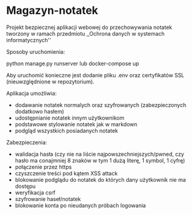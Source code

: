 # Magazyn-notatek
Projekt bezpiecznej aplikacji webowej do przechowywania notatek tworzony w ramach przedmiotu ,,Ochrona danych w systemach informatycznych''

Sposoby uruchomienia:

python manage.py runserver lub docker-compose up

Aby uruchomić konieczne jest dodanie pliku .env oraz certyfikatów SSL (nieuwzględnione w repozytorium).

Aplikacja umożliwia:
- dodawanie notatek normalych oraz szyfrowanych (zabezpieczonych dodatkowo hasłem)
- udostępnianie notatek innym użytkownikom
- podstawowe stylowanie notatek jak w markdown
- podgląd wszystkich posiadanych notatek

Zabezpieczenia:
- walidacja hasła (czy nie na liście najpowszechniejszych/pwned, czy hasło ma conajmniej 8 znaków w tym 1 dużą literę, 1 symbol, 1 cyfrę)
- połączenie przez https
- czyszczenie treści pod kątem XSS attack
- blokowanie podglądu do notatek do których dany użytkownik nie ma dostępu
- weryfikacja csrf
- szyfrowanie haseł/notatek
- blokowanie konta po nieudanych próbach logowania
